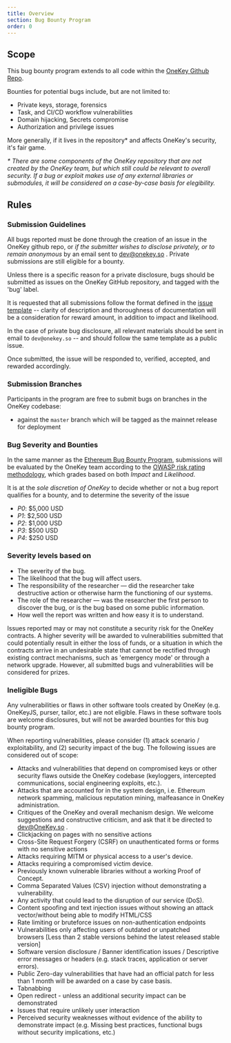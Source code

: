 ```yaml
---
title: Overview
section: Bug Bounty Program
order: 0
---
```



## Scope

This bug bounty program extends to all code within the [OneKey Github Repo](https://github.com/OneKeyHQ/app-monorepo).

Bounties for potential bugs include, but are not limited to:
* Private keys, storage, forensics
* Task, and CI/CD workflow vulnerabilities
* Domain hijacking, Secrets compromise
* Authorization and privilege issues

More generally, if it lives in the repository* and affects OneKey's security, it's fair game.

_\* There are some components of the OneKey repository that are not created by the OneKey team, but which still could be relevant to overall security. If a bug or exploit makes use of any external libraries or submodules, it will be considered on a case-by-case basis for elegibility._

## Rules


### Submission Guidelines

All bugs reported must be done through the creation of an issue in the OneKey github repo, or _if the submitter wishes to disclose privately, or to remain anonymous_ by an email sent to dev@onekey.so . Private submissions are still eligible for a bounty.

Unless there is a specific reason for a private disclosure, bugs should be submitted as issues on the OneKey GitHub repository, and tagged with the 'bug' label.

It is requested that all submissions follow the format defined in the [issue template](https://github.com/OneKeyHQ/app-monorepo/blob/onekey/docs/ISSUE_TEMPLATE.md) -- clarity of description and thoroughness of documentation will be a consideration for reward amount, in addition to impact and likelihood.

In the case of private bug disclosure, all relevant materials should be sent in email to `dev@onekey.so` -- and should follow the same template as a public issue.

Once submitted, the issue will be responded to, verified, accepted, and rewarded accordingly.

### Submission Branches
Participants in the program are free to submit bugs on branches in the OneKey codebase:
* against the `master` branch which will be tagged as the mainnet release for deployment

### Bug Severity and Bounties
In the same manner as the [Ethereum Bug Bounty Program](https://bounty.ethereum.org/), submissions will be evaluated by the OneKey team according to the [OWASP risk rating methodology](https://www.owasp.org/index.php/OWASP_Risk_Rating_Methodology), which grades based on both _Impact_ and _Likelihood_.

It is at the *sole discretion of OneKey* to decide whether or not a bug report qualifies for a bounty, and to determine the severity of the issue


* *P0*: $5,000 USD
* *P1*: $2,500 USD
* *P2*: $1,000 USD
* *P3*: $500 USD
* *P4*: $250 USD


### Severity levels based on

* The severity of the bug.
* The likelihood that the bug will affect users.
* The responsibility of the researcher — did the researcher take destructive action or otherwise harm the functioning of our systems.
* The role of the researcher — was the researcher the first person to discover the bug, or is the bug based on some public information.
* How well the report was written and how easy it is to understand.


Issues reported may or may not constitute a security risk for the OneKey contracts. A higher severity will be awarded to vulnerabilities submitted that could potentially result in either the loss of funds, or a situation in which the contracts arrive in an undesirable state that cannot be rectified through existing contract mechanisms, such as 'emergency mode' or through a network upgrade. However, all submitted bugs and vulnerabilities will be considered for prizes.

### Ineligible Bugs

Any vulnerabilities or flaws in other software tools created by OneKey (e.g. OneKeyJS, purser, tailor, etc.) are not eligible. Flaws in these software tools are welcome disclosures, but will not be awarded bounties for this bug bounty program.

When reporting vulnerabilities, please consider (1) attack scenario / exploitability, and (2) security impact of the bug. The following issues are considered out of scope:

* Attacks and vulnerabilities that depend on compromised keys or other security flaws outside the OneKey codebase (keyloggers, intercepted communications, social engineering exploits, etc.).
* Attacks that are accounted for in the system design, i.e. Ethereum network spamming, malicious reputation mining, malfeasance in OneKey administration.
* Critiques of the OneKey and overall mechanism design. We welcome suggestions and constructive criticism, and ask that it be directed to dev@OneKey.so .
* Clickjacking on pages with no sensitive actions
* Cross-Site Request Forgery (CSRF) on unauthenticated forms or forms with no sensitive actions
* Attacks requiring MITM or physical access to a user's device.
* Attacks requiring a compromised victim device.
* Previously known vulnerable libraries without a working Proof of Concept.
* Comma Separated Values (CSV) injection without demonstrating a vulnerability.
* Any activity that could lead to the disruption of our service (DoS).
* Content spoofing and text injection issues without showing an attack vector/without being able to modify HTML/CSS
* Rate limiting or bruteforce issues on non-authentication endpoints
* Vulnerabilities only affecting users of outdated or unpatched browsers [Less than 2 stable versions behind the latest released stable version]
* Software version disclosure / Banner identification issues / Descriptive error messages or headers (e.g. stack traces, application or server errors).
* Public Zero-day vulnerabilities that have had an official patch for less than 1 month will be awarded on a case by case basis.
* Tabnabbing
* Open redirect - unless an additional security impact can be demonstrated
* Issues that require unlikely user interaction
* Perceived security weaknesses without evidence of the ability to demonstrate impact (e.g. Missing best practices, functional bugs without security implications, etc.)
